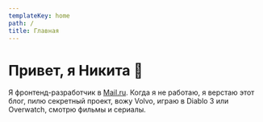 ```yaml
---
templateKey: home
path: /
title: Главная
---
```


# Привет, я Никита 🖖

Я фронтенд-разработчик в [Mail.ru](https://mail.ru). Когда я не работаю, я верстаю этот блог, пилю секретный проект, вожу Volvo, играю в Diablo 3 или Overwatch, смотрю фильмы и сериалы.
